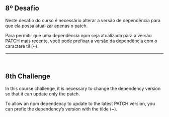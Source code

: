 ## 8º Desafio

Neste desafio do curso é necessário alterar a versão de dependência para que ela possa atualizar apenas o patch.

Para permitir que uma dependência npm seja atualizada para a versão PATCH mais recente, você pode prefixar a versão da dependência com o caractere til (~).

<hr>
<br>

## 8th Challenge

In this course challenge, it is necessary to change the dependency version so that it can update only the patch.

To allow an npm dependency to update to the latest PATCH version, you can prefix the dependency’s version with the tilde (~).